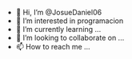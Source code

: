- 👋 Hi, I’m @JosueDaniel06
- 👀 I’m interested in programacion
- 🌱 I’m currently learning ...
- 💞️ I’m looking to collaborate on ...
- 📫 How to reach me ...

<!---
JosueDaniel06/JosueDaniel06 is a ✨ special ✨ repository because its `README.md` (this file) appears on your GitHub profile.
You can click the Preview link to take a look at your changes.
--->
